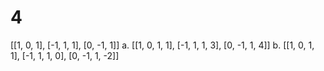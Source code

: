 # 4
[[1, 0, 1], [-1, 1, 1], [0, -1, 1]]
a. [[1, 0, 1, 1], [-1, 1, 1, 3], [0, -1, 1, 4]]
b. [[1, 0, 1, 1], [-1, 1, 1, 0], [0, -1, 1, -2]]
